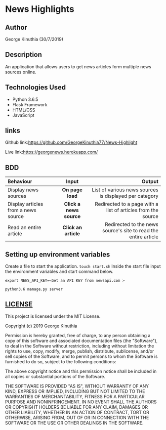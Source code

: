 # News Highlights

## Author

George Kinuthia (30/7/2019)

## Description
An application that allows users to get news articles form multiple news sources online.

## Technologies Used
* Python 3.6.5
* Flask Framework
* HTML/CSS
* JavaScript

## links

Github link:https://github.com/GeorgeKinuthia77/News-Highlight

Live link:https://georgenews.herokuapp.com/

## BDD
| Behaviour | Input | Output |
| :---------------- | :---------------: | ------------------: |
| Display news sources | **On page load** | List of various news sources is displayed per category |
| Display articles from a news source | **Click a news source** | Redirected to a page with a list of articles from the source |
| Read an entire article | **Click an article** | Redirected to the news source's site to read the entire article |

## Setting up environment variables
Create a file to start the application. `touch start.sh`
Inside the start file  input the environment variables and start command below.
```
export NEWS_API_KEY=<Get an API KEY from newsapi.com >

python3.6 manage.py server

```

## [LICENSE](LICENSE)
This project is licensed under the MIT License.

Copyright (c) 2019 George Kinuthia

Permission is hereby granted, free of charge, to any person obtaining a copy
of this software and associated documentation files (the "Software"), to deal
in the Software without restriction, including without limitation the rights
to use, copy, modify, merge, publish, distribute, sublicense, and/or sell
copies of the Software, and to permit persons to whom the Software is
furnished to do so, subject to the following conditions:

The above copyright notice and this permission notice shall be included in all
copies or substantial portions of the Software.

THE SOFTWARE IS PROVIDED "AS IS", WITHOUT WARRANTY OF ANY KIND, EXPRESS OR
IMPLIED, INCLUDING BUT NOT LIMITED TO THE WARRANTIES OF MERCHANTABILITY,
FITNESS FOR A PARTICULAR PURPOSE AND NONINFRINGEMENT. IN NO EVENT SHALL THE
AUTHORS OR COPYRIGHT HOLDERS BE LIABLE FOR ANY CLAIM, DAMAGES OR OTHER
LIABILITY, WHETHER IN AN ACTION OF CONTRACT, TORT OR OTHERWISE, ARISING FROM,
OUT OF OR IN CONNECTION WITH THE SOFTWARE OR THE USE OR OTHER DEALINGS IN THE
SOFTWARE.
